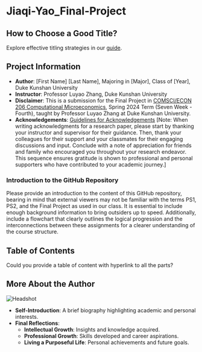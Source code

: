 # Jiaqi-Yao_Final-Project

## How to Choose a Good Title? 
Explore effective titling strategies in our [guide](https://www.nature.com/articles/s41562-021-01152-2).

## Project Information
- **Author**: [First Name] [Last Name], Majoring in [Major], Class of [Year], Duke Kunshan University
- **Instructor**: Professor Luyao Zhang, Duke Kunshan University
- **Disclaimer**: This is a submission for the Final Project in [COMSCI/ECON 206 Computational Microeconomics](https://ms.pubpub.org/), Spring 2024 Term (Seven Week - Fourth), taught by Professor Luyao Zhang at Duke Kunshan University.
- **Acknowledgements**: [Guidelines for Acknowledgements](https://www.scribbr.co.uk/thesis-dissertation/acknowledgements/)
  [Note: When writing acknowledgments for a research paper, please start by thanking your instructor and supervisor for their guidance. Then, thank your colleagues for their support and your classmates for their engaging discussions and input. Conclude with a note of appreciation for friends and family who encouraged you throughout your research endeavor. This sequence ensures gratitude is shown to professional and personal supporters who have contributed to your academic journey.]

### Introduction to the GitHub Repository

Please provide an introduction to the content of this GitHub repository, bearing in mind that external viewers may not be familiar with the terms PS1, PS2, and the Final Project as used in our class. It is essential to include enough background information to bring outsiders up to speed. Additionally, include a flowchart that clearly outlines the logical progression and the interconnections between these assignments for a clearer understanding of the course structure.

## Table of Contents
Could you provide a table of content with hyperlink to all the parts? 

## More About the Author
![Headshot](url-to-headshot-image)
- **Self-Introduction**: A brief biography highlighting academic and personal interests.
- **Final Reflections**: 
  - **Intellectual Growth**: Insights and knowledge acquired.
  - **Professional Growth**: Skills developed and career aspirations.
  - **Living a Purposeful Life**: Personal achievements and future goals.

